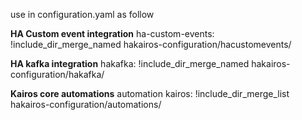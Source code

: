 use in configuration.yaml as follow

**HA Custom event integration**
ha-custom-events: !include_dir_merge_named hakairos-configuration/hacustomevents/

**HA kafka integration**
hakafka: !include_dir_merge_named hakairos-configuration/hakafka/

**Kairos core automations**
automation kairos: !include_dir_merge_list hakairos-configuration/automations/



